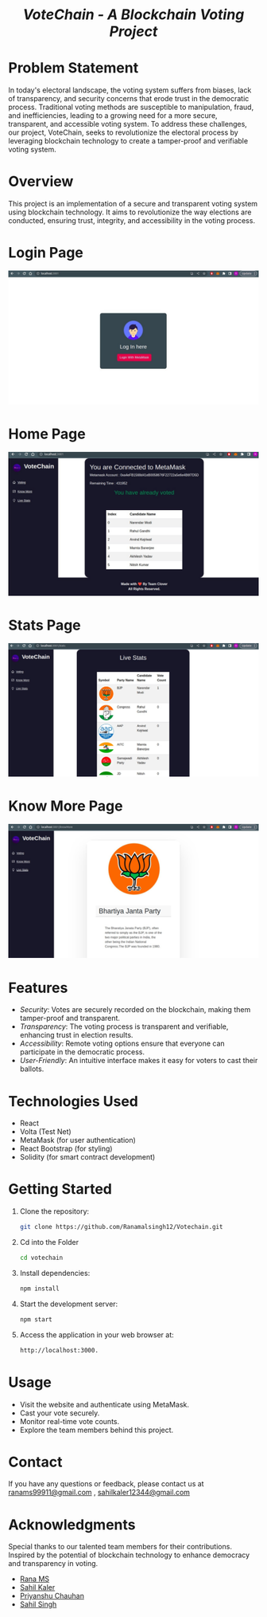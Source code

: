 <h1 align="center">
 <em> VoteChain - A Blockchain Voting Project </em>
</h1>
 

# Problem Statement

In today's electoral landscape, the voting system suffers from biases, lack of transparency, and security concerns that erode trust in the democratic process. Traditional voting methods are susceptible to manipulation, fraud, and inefficiencies, leading to a growing need for a more secure, transparent, and accessible voting system. To address these challenges, our project, VoteChain, seeks to revolutionize the electoral process by leveraging blockchain technology to create a tamper-proof and verifiable voting system.

# Overview

This project is an implementation of a secure and transparent voting system using blockchain technology. It aims to revolutionize the way elections are conducted, ensuring trust, integrity, and accessibility in the voting process.

# Login Page
<div align="center"><a name="menu"></a>

<img src="/src/Images/Login.jpeg" />

</div>

# Home Page
<div align="center"><a name="menu"></a>

<img src="/src/Images/Home.jpeg" />

</div>

# Stats Page
<div align="center"><a name="menu"></a>

<img src="/src/Images/LiveStats.jpeg" />

</div>

# Know More Page
<div align="center"><a name="menu"></a>

<img src="/src/Images/KnowMore.jpeg" />

</div>


# Features

- *Security*: Votes are securely recorded on the blockchain, making them tamper-proof and transparent.
- *Transparency*: The voting process is transparent and verifiable, enhancing trust in election results.
- *Accessibility*: Remote voting options ensure that everyone can participate in the democratic process.
- *User-Friendly*: An intuitive interface makes it easy for voters to cast their ballots.

# Technologies Used

- React
- Volta (Test Net)
- MetaMask (for user authentication)
- React Bootstrap (for styling)
- Solidity (for smart contract development)

# Getting Started

1. Clone the repository:

   ```bash
   git clone https://github.com/Ranamalsingh12/Votechain.git
   
2. Cd into the Folder
   ```bash
   cd votechain
3. Install dependencies:

    ```bash
    npm install

4. Start the development server:

    ```bash
    npm start
5. Access the application in your web browser at:
   ```bash
   http://localhost:3000.

# Usage
- Visit the website and authenticate using MetaMask.
- Cast your vote securely.
- Monitor real-time vote counts.
- Explore the team members behind this project.


# Contact
If you have any questions or feedback, please contact us at ranams99911@gmail.com , sahilkaler12344@gmail.com

# Acknowledgments
Special thanks to our talented team members for their contributions.
Inspired by the potential of blockchain technology to enhance democracy and transparency in voting.
- [Rana MS](https://github.com/Ranamalsingh12)
- [Sahil Kaler](https://github.com/Sahilkaler)
- [Priyanshu Chauhan](https://github.com/24Priyanshu)
- [Sahil Singh](https://github.com/Sahil720989)
